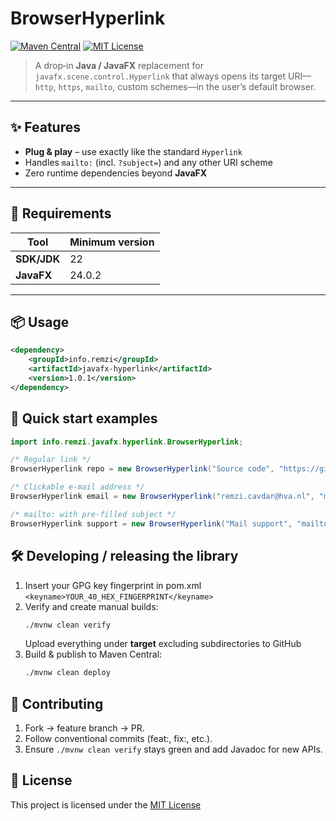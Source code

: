 # BrowserHyperlink

[![Maven Central](https://img.shields.io/maven-central/v/info.remzi/javafx-hyperlink.svg)](https://central.sonatype.com/artifact/info.remzi/javafx-hyperlink) [![MIT License](https://img.shields.io/github/license/Remzi1993/javafx-hyperlink.svg)](https://github.com/Remzi1993/javafx-hyperlink/blob/main/LICENSE)

> A drop‑in **Java / JavaFX** replacement for  
> `javafx.scene.control.Hyperlink` that always opens its target URI—`http`, `https`, `mailto`, custom schemes—in the
> user’s default browser.

---

## ✨ Features

* **Plug & play** – use exactly like the standard `Hyperlink`
* Handles `mailto:` (incl. `?subject=`) and any other URI scheme
* Zero runtime dependencies beyond **JavaFX**

---

## 🔧 Requirements

| Tool        | Minimum version |
|-------------|-----------------|
| **SDK/JDK** | 22              |
| **JavaFX**  | 24.0.2          |

---

## 📦 Usage

```xml
<dependency>
    <groupId>info.remzi</groupId>
    <artifactId>javafx-hyperlink</artifactId>
    <version>1.0.1</version>
</dependency>
```

## 🚀 Quick start examples

```java
import info.remzi.javafx.hyperlink.BrowserHyperlink;

/* Regular link */
BrowserHyperlink repo = new BrowserHyperlink("Source code", "https://github.com/Remzi1993/HvA-OOP2-practicumopdracht");

/* Clickable e‑mail address */
BrowserHyperlink email = new BrowserHyperlink("remzi.cavdar@hva.nl", "mailto:remzi.cavdar@hva.nl");

/* mailto: with pre‑filled subject */
BrowserHyperlink support = new BrowserHyperlink("Mail support", "mailto:support@example.com?subject=Hello%20BrowserHyperlink");
```

## 🛠️ Developing / releasing the library

1. Insert your GPG key fingerprint in pom.xml ```<keyname>YOUR_40_HEX_FINGERPRINT</keyname>```
2. Verify and create manual builds:
   ````bash
   ./mvnw clean verify
   ````
   Upload everything under **target** excluding subdirectories to GitHub
3. Build & publish to Maven Central:
   ```bash
   ./mvnw clean deploy
   ```
## 🤝 Contributing
1. Fork → feature branch → PR.
2. Follow conventional commits (feat:, fix:, etc.).
3. Ensure ```./mvnw clean verify``` stays green and add Javadoc for new APIs.

## 📄 License
This project is licensed under the [MIT License](https://github.com/Remzi1993/javafx-hyperlink/blob/main/LICENSE)
